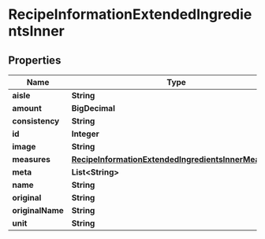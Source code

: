 

# RecipeInformationExtendedIngredientsInner


## Properties

| Name | Type | Description | Notes |
|------------ | ------------- | ------------- | -------------|
|**aisle** | **String** |  |  |
|**amount** | **BigDecimal** |  |  |
|**consistency** | **String** |  |  |
|**id** | **Integer** |  |  |
|**image** | **String** |  |  |
|**measures** | [**RecipeInformationExtendedIngredientsInnerMeasures**](RecipeInformationExtendedIngredientsInnerMeasures.md) |  |  [optional] |
|**meta** | **List&lt;String&gt;** |  |  [optional] |
|**name** | **String** |  |  |
|**original** | **String** |  |  |
|**originalName** | **String** |  |  |
|**unit** | **String** |  |  |



